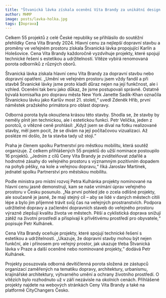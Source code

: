 ```yaml
---
title: "Štvanická lávka získala ocenění Víta Brandy za unikátní design i rychlejší a bezpečnější cestování"
author: MHMP
image: posts/lavka-holka.jpg
tags: [Doprava]
---
```


⁠⁠⁠⁠⁠⁠⁠⁠⁠⁠⁠⁠⁠⁠⁠Celkem 55 projektů z celé České republiky se přihlásilo do soutěžní přehlídky Cena Víta Brandy 2024. Hlavní cenu za nejlepší dopravní stavbu a proměny ve veřejném prostoru získala Štvanická lávka propojující Karlín a Holešovice. Cena Víta Brandy každoročně vyzdvihuje projekty, které spojují technické řešení s estetikou a udržitelností. Vítěze vybírá renomovaná porota odborníků z různých oborů.

Štvanická lávka získala hlavní cenu Víta Brandy za dopravní stavbu nebo dopravní opatření. „Umění ve veřejném prostoru jsem vždy fandil a při stavbě Štvanické lávky jsme proto kladli důraz nejen na její funkčnost, ale i vzhled. Ocenění tak beru jako důkaz, že jsme postupovali správně. Ostatně bývalá komisařka pro dopravu města New York Janette Sadik-Khan označila Štvanickou lávku jako Karlův most 21. století,“ uvedl Zdeněk Hřib, první náměstek pražského primátora pro oblast dopravy.

Odborná porota byla okouzlena krásou této stavby. Shodla se, že stavby by neměly plnit jen technickou, ale i estetickou funkci. Petr Velička, jeden z porotců, o vítězné ceně prohlásil: „Když jsem se díval na fotku realizované stavby, měl jsem pocit, že se dívám na její počítačovou vizualizaci. Až posléze mi došlo, že ta stavba tady už stojí.“

Praha je členem spolku Partnerství pro městkou mobilitu, která soutěž organizuje. Z celkem přihlášených 55 projektů do užší nominace postoupilo 16 projektů. „Jedním z cílů Ceny Víta Brandy je zviditelňovat zdařilé a hodnotné zásahy do veřejného prostoru s významným pozitivním dopadem na pohyb pěšky, na kole a veřejnou dopravu,“ říká Jaroslav Martinek, jednatel spolku Partnerství pro městskou mobilitu.

Podle ministra pro místní rozvoj Petra Kulhánka projekty nominované na hlavní cenu jasně demonstrují, kam se naše vnímání úprav veřejného prostoru v Česku posunulo. „Na první pohled jde o zcela odlišné projekty, ale současně je jasné, že mají stejný cíl – aby se lidé v daných městech cítili lépe a bylo jim příjemné trávit svůj čas na veřejných prostranstvích. Podpora udržitelné dopravy a začlenění dopravních staveb do veřejného prostoru výrazně zlepšují kvalitu života ve městech. Pěší a cyklistická doprava snižují zátěž na životní prostředí a přispívají k přívětivému prostředí pro obyvatele,“ popisuje Petr Kulhánek.

Cena Víta Brandy oceňuje projekty, které spojují technické řešení s estetikou a udržitelností. „Ukazuje, že dopravní stavby mohou být nejen funkční, ale i přínosem pro veřejný prostor, jak ukazuje třeba Štvanická lávka v Praze a další oceněné nebo nominované projekty,“ dodává Petr Kulhánek.

Projekty posuzovala odborná devítičlenná porota složená ze zástupců organizací zaměřených na tematiku dopravy, architektury, urbanismu, krajinářské architektury, výtvarného umění a ochrany životního prostředí. O vítězích bylo rozhodnuto už v září nezávisle na okolních cenách. Přihlášené projekty najdete na webových stránkách Ceny Víta Brandy a také na platformě CityChangers Česko.
